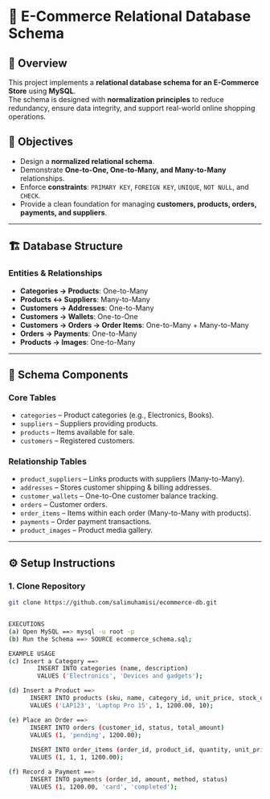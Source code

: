 # 🛒 E-Commerce Relational Database Schema

## 📌 Overview
This project implements a **relational database schema for an E-Commerce Store** using **MySQL**.  
The schema is designed with **normalization principles** to reduce redundancy, ensure data integrity, and support real-world online shopping operations.

## 🎯 Objectives
- Design a **normalized relational schema**.
- Demonstrate **One-to-One, One-to-Many, and Many-to-Many** relationships.
- Enforce **constraints**: `PRIMARY KEY`, `FOREIGN KEY`, `UNIQUE`, `NOT NULL`, and `CHECK`.
- Provide a clean foundation for managing **customers, products, orders, payments, and suppliers**.

---

## 🏗️ Database Structure

### Entities & Relationships
- **Categories → Products**: One-to-Many  
- **Products ↔ Suppliers**: Many-to-Many  
- **Customers → Addresses**: One-to-Many  
- **Customers → Wallets**: One-to-One  
- **Customers → Orders → Order Items**: One-to-Many + Many-to-Many  
- **Orders → Payments**: One-to-Many  
- **Products → Images**: One-to-Many  

---

## 📂 Schema Components

### Core Tables
- `categories` – Product categories (e.g., Electronics, Books).
- `suppliers` – Suppliers providing products.
- `products` – Items available for sale.
- `customers` – Registered customers.

### Relationship Tables
- `product_suppliers` – Links products with suppliers (Many-to-Many).
- `addresses` – Stores customer shipping & billing addresses.
- `customer_wallets` – One-to-One customer balance tracking.
- `orders` – Customer orders.
- `order_items` – Items within each order (Many-to-Many with products).
- `payments` – Order payment transactions.
- `product_images` – Product media gallery.

---

## ⚙️ Setup Instructions

### 1. Clone Repository
```bash
git clone https://github.com/salimuhamisi/ecommerce-db.git


EXECUTIONS
(a) Open MySQL ==> mysql -u root -p
(b) Run the Schema ==> SOURCE ecommerce_schema.sql;

EXAMPLE USAGE
(c) Insert a Category ==>
        INSERT INTO categories (name, description)
        VALUES ('Electronics', 'Devices and gadgets');

(d) Insert a Product ==>
      INSERT INTO products (sku, name, category_id, unit_price, stock_quantity)
      VALUES ('LAP123', 'Laptop Pro 15', 1, 1200.00, 10);

(e) Place an Order ==>
      INSERT INTO orders (customer_id, status, total_amount)
      VALUES (1, 'pending', 1200.00);
      
      INSERT INTO order_items (order_id, product_id, quantity, unit_price)
      VALUES (1, 1, 1, 1200.00);

(f) Record a Payment ==>
      INSERT INTO payments (order_id, amount, method, status)
      VALUES (1, 1200.00, 'card', 'completed');
